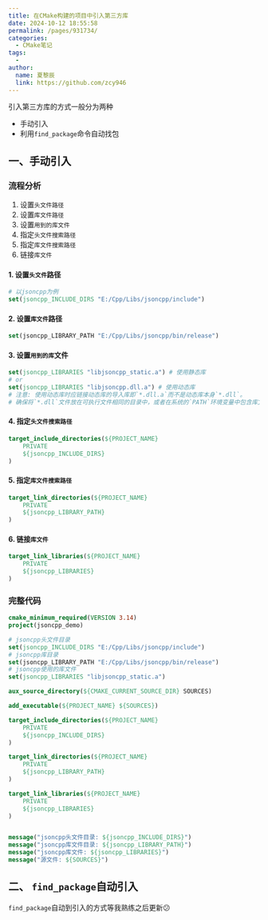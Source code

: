 ```yaml
---
title: 在CMake构建的项目中引入第三方库
date: 2024-10-12 18:55:58
permalink: /pages/931734/
categories:
  - CMake笔记
tags:
  - 
author: 
  name: 夏黎辰
  link: https://github.com/zcy946
---
```

引入第三方库的方式一般分为两种

- 手动引入
- 利用`find_package`命令自动找包

## 一、手动引入

### 流程分析

1. 设置`头文件路径`
2. 设置`库文件路径`
3. 设置`用到的库文件`
4. 指定`头文件搜索路径`
5. 指定`库文件搜索路径`
6. 链接`库文件`

#### 1. 设置`头文件`路径

```cmake
# 以jsoncpp为例
set(jsoncpp_INCLUDE_DIRS "E:/Cpp/Libs/jsoncpp/include")
```

#### 2. 设置`库文件`路径

```cmake
set(jsoncpp_LIBRARY_PATH "E:/Cpp/Libs/jsoncpp/bin/release")
```

#### 3. 设置`用到的库`文件

```cmake
set(jsoncpp_LIBRARIES "libjsoncpp_static.a") # 使用静态库
# or
set(jsoncpp_LIBRARIES "libjsoncpp.dll.a") # 使用动态库
# 注意: 使用动态库时应链接动态库的导入库即`*.dll.a`而不是动态库本身`*.dll`。
# 确保将`*.dll`文件放在可执行文件相同的目录中，或者在系统的`PATH`环境变量中包含库文件的目录。
```


#### 4. 指定`头文件搜索路径`

```cmake
target_include_directories(${PROJECT_NAME}
    PRIVATE
    ${jsoncpp_INCLUDE_DIRS}
)
```


#### 5. 指定`库文件搜索路径`

```cmake
target_link_directories(${PROJECT_NAME}
    PRIVATE
    ${jsoncpp_LIBRARY_PATH}
)
```


#### 6. 链接`库文件`

```cmake
target_link_libraries(${PROJECT_NAME}
    PRIVATE
    ${jsoncpp_LIBRARIES}
)
```

### 完整代码

```cmake
cmake_minimum_required(VERSION 3.14)
project(jsoncpp_demo)

# jsoncpp头文件目录
set(jsoncpp_INCLUDE_DIRS "E:/Cpp/Libs/jsoncpp/include")
# jsoncpp库目录
set(jsoncpp_LIBRARY_PATH "E:/Cpp/Libs/jsoncpp/bin/release")
# jsoncpp使用的库文件
set(jsoncpp_LIBRARIES "libjsoncpp_static.a")

aux_source_directory(${CMAKE_CURRENT_SOURCE_DIR} SOURCES)

add_executable(${PROJECT_NAME} ${SOURCES})

target_include_directories(${PROJECT_NAME}
    PRIVATE
    ${jsoncpp_INCLUDE_DIRS}
)

target_link_directories(${PROJECT_NAME}
    PRIVATE
    ${jsoncpp_LIBRARY_PATH}
)

target_link_libraries(${PROJECT_NAME}
    PRIVATE
    ${jsoncpp_LIBRARIES}
)


message("jsoncpp头文件目录: ${jsoncpp_INCLUDE_DIRS}")
message("jsoncpp库文件目录: ${jsoncpp_LIBRARY_PATH}")
message("jsoncpp库文件: ${jsoncpp_LIBRARIES}")
message("源文件: ${SOURCES}")
```



## 二、 `find_package`自动引入

`find_package`自动到引入的方式等我熟练之后更新😕
